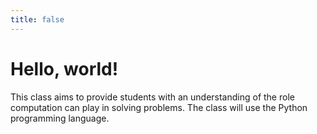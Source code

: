```yaml
---
title: false
---
```


# Hello, world!

This class aims to provide students with an understanding of the role computation can play in solving problems. The class will use the Python programming language.

<!-- <iframe src="https://www.youtube.com/embed/tZxLMIk_SaY?playlist=GAB6Gm7pTTA"></iframe> -->